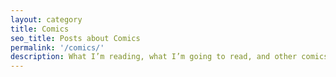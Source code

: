 ```yaml
---
layout: category
title: Comics
seo_title: Posts about Comics
permalink: '/comics/'
description: What I’m reading, what I’m going to read, and other comics-related news. 
---
```

